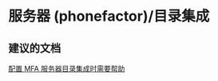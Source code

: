 <properties
    pageTitle="server (phonefactor)/directory integration"
    description="服务器 (phonefactor)/目录集成"
    service="microsoft.multifactorauthentication"
    resource=""
    authors="aashu"
    displayOrder=""
    selfHelpType="generic"
    supportTopicIds="32336314"
    resourceTags=""
    productPesIds="14947"
    cloudEnvironments="public"
/>


# 服务器 (phonefactor)/目录集成


## **建议的文档**
[配置 MFA 服务器目录集成时需要帮助](https://azure.microsoft.com/documentation/articles/multi-factor-authentication-get-started-server-dirint/)



<!--HONumber=Jul16_HO4-->


